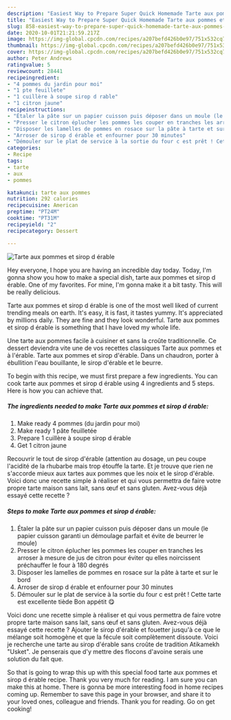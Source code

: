 ```yaml
---
description: "Easiest Way to Prepare Super Quick Homemade Tarte aux pommes et sirop d érable"
title: "Easiest Way to Prepare Super Quick Homemade Tarte aux pommes et sirop d érable"
slug: 858-easiest-way-to-prepare-super-quick-homemade-tarte-aux-pommes-et-sirop-d-erable
date: 2020-10-01T21:21:59.217Z
image: https://img-global.cpcdn.com/recipes/a207befd426b0e97/751x532cq70/tarte-aux-pommes-et-sirop-d-erable-photo-principale-de-la-recette.jpg
thumbnail: https://img-global.cpcdn.com/recipes/a207befd426b0e97/751x532cq70/tarte-aux-pommes-et-sirop-d-erable-photo-principale-de-la-recette.jpg
cover: https://img-global.cpcdn.com/recipes/a207befd426b0e97/751x532cq70/tarte-aux-pommes-et-sirop-d-erable-photo-principale-de-la-recette.jpg
author: Peter Andrews
ratingvalue: 5
reviewcount: 28441
recipeingredient:
- "4 pommes du jardin pour moi"
- "1 pte feuillete"
- "1 cuillère à soupe sirop d rable"
- "1 citron jaune"
recipeinstructions:
- "Étaler la pâte sur un papier cuisson puis déposer dans un moule (le papier cuisson garanti un démoulage parfait et évite de beurrer le moule)"
- "Presser le citron éplucher les pommes les couper en tranches les arroser à mesure de jus de citron pour éviter qu elles noircissent préchauffer le four à 180 degrés"
- "Disposer les lamelles de pommes en rosace sur la pâte à tarte et sur le bord"
- "Arroser de sirop d érable et enfourner pour 30 minutes"
- "Démouler sur le plat de service à la sortie du four c est prêt ! Cette tarte est excellente tiède Bon appétit 😋"
categories:
- Recipe
tags:
- tarte
- aux
- pommes

katakunci: tarte aux pommes 
nutrition: 292 calories
recipecuisine: American
preptime: "PT24M"
cooktime: "PT31M"
recipeyield: "2"
recipecategory: Dessert

---
```



![Tarte aux pommes et sirop d érable](https://img-global.cpcdn.com/recipes/a207befd426b0e97/751x532cq70/tarte-aux-pommes-et-sirop-d-erable-photo-principale-de-la-recette.jpg)

Hey everyone, I hope you are having an incredible day today. Today, I'm gonna show you how to make a special dish, tarte aux pommes et sirop d érable. One of my favorites. For mine, I'm gonna make it a bit tasty. This will be really delicious.

Tarte aux pommes et sirop d érable is one of the most well liked of current trending meals on earth. It's easy, it is fast, it tastes yummy. It's appreciated by millions daily. They are fine and they look wonderful. Tarte aux pommes et sirop d érable is something that I have loved my whole life.

Une tarte aux pommes facile à cuisiner et sans la croûte traditionnelle. Ce dessert deviendra vite une de vos recettes classiques Tarte aux pommes et à l&#39;érable. Tarte aux pommes et sirop d&#39;érable. Dans un chaudron, porter à ébullition l&#39;eau bouillante, le sirop d&#39;érable et le beurre.


To begin with this recipe, we must first prepare a few ingredients. You can cook tarte aux pommes et sirop d érable using 4 ingredients and 5 steps. Here is how you can achieve that.

<!--inarticleads1-->

##### The ingredients needed to make Tarte aux pommes et sirop d érable:

1. Make ready 4 pommes (du jardin pour moi)
1. Make ready 1 pâte feuilletée
1. Prepare 1 cuillère à soupe sirop d érable
1. Get 1 citron jaune


Recouvrir le tout de sirop d&#39;érable (attention au dosage, un peu coupe l&#39;acidité de la rhubarbe mais trop étouffe la tarte. Et je trouve que rien ne s&#39;accorde mieux aux tartes aux pommes que les noix et le sirop d&#39;érable. Voici donc une recette simple à réaliser et qui vous permettra de faire votre propre tarte maison sans lait, sans œuf et sans gluten. Avez-vous déjà essayé cette recette ? 

<!--inarticleads2-->

##### Steps to make Tarte aux pommes et sirop d érable:

1. Étaler la pâte sur un papier cuisson puis déposer dans un moule (le papier cuisson garanti un démoulage parfait et évite de beurrer le moule)
1. Presser le citron éplucher les pommes les couper en tranches les arroser à mesure de jus de citron pour éviter qu elles noircissent préchauffer le four à 180 degrés
1. Disposer les lamelles de pommes en rosace sur la pâte à tarte et sur le bord
1. Arroser de sirop d érable et enfourner pour 30 minutes
1. Démouler sur le plat de service à la sortie du four c est prêt ! Cette tarte est excellente tiède Bon appétit 😋


Voici donc une recette simple à réaliser et qui vous permettra de faire votre propre tarte maison sans lait, sans œuf et sans gluten. Avez-vous déjà essayé cette recette ? Ajouter le sirop d&#39;érable et fouetter jusqu&#39;à ce que le mélange soit homogène et que la fécule soit complètement dissoute. Voici je recherche une tarte au sirop d&#39;érable sans croûte de tradition Atikamekh &#34;Usket&#34;. Je penserais que d&#39;y mettre des flocons d&#39;avoine serais une solution du fait que. 

So that is going to wrap this up with this special food tarte aux pommes et sirop d érable recipe. Thank you very much for reading. I am sure you can make this at home. There is gonna be more interesting food in home recipes coming up. Remember to save this page in your browser, and share it to your loved ones, colleague and friends. Thank you for reading. Go on get cooking!
